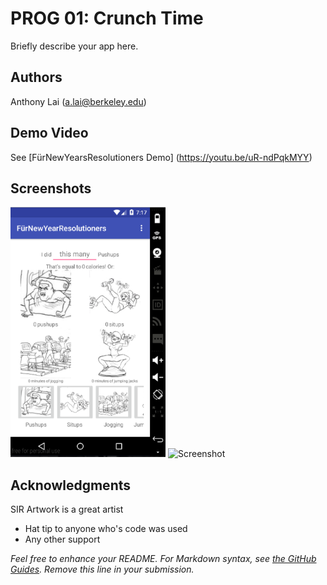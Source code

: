 # PROG 01: Crunch Time

Briefly describe your app here.

## Authors

Anthony Lai ([a.lai@berkeley.edu](mailto:a.lai@berkeley.edu))

## Demo Video

See [FürNewYearsResolutioners Demo] (https://youtu.be/uR-ndPqkMYY)

## Screenshots

<img src="screenshots/basic.png" height="400" alt="Screenshot"/>
<img src="screenshots/main.png" height="400" alt="Screenshot"/>

## Acknowledgments

SIR Artwork is a great artist

* Hat tip to anyone who's code was used
* Any other support

*Feel free to enhance your README. For Markdown syntax, see [the GitHub Guides](https://guides.github.com/features/mastering-markdown/). Remove this line in your submission.*
